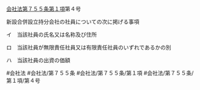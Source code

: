 [会社法第７５５条第１項](会社法＿＿＿＿第７５５条第１項)第４号

新設合併設立持分会社の社員についての次に掲げる事項

イ　当該社員の氏名又は名称及び住所

ロ　当該社員が無限責任社員又は有限責任社員のいずれであるかの別

ハ　当該社員の出資の価額


#会社法
#会社法/第７５５条
#会社法/第７５５条/第１項
#会社法/第７５５条/第１項/第４号
